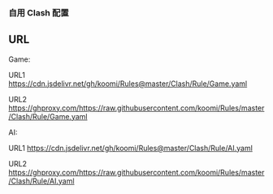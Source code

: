 ### 自用 Clash 配置

## URL

Game:

URL1
https://cdn.jsdelivr.net/gh/koomi/Rules@master/Clash/Rule/Game.yaml

URL2
https://ghproxy.com/https://raw.githubusercontent.com/koomi/Rules/master/Clash/Rule/Game.yaml

AI:

URL1
https://cdn.jsdelivr.net/gh/koomi/Rules@master/Clash/Rule/AI.yaml

URL2
https://ghproxy.com/https://raw.githubusercontent.com/koomi/Rules/master/Clash/Rule/AI.yaml